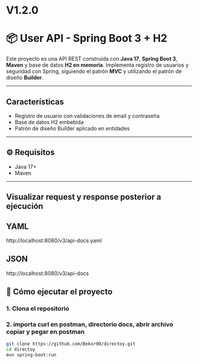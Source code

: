 # V1.2.0
# 📦 User API - Spring Boot 3  + H2

Este proyecto es una API REST construida con **Java 17**, **Spring Boot 3**, **Maven** y base de datos **H2 en memoria**. 
Implementa registro de usuarios y seguridad con Spring, siguiendo el patrón **MVC** y utilizando el patrón de diseño **Builder**.

---

## Características

- Registro de usuario con validaciones de email y contraseña
- Base de datos H2 embebida
- Patrón de diseño Builder aplicado en entidades

---

## ⚙ Requisitos

- Java 17+
- Maven

---

## Visualizar request y response posterior a ejecución 
## YAML
http://localhost:8080/v3/api-docs.yaml
## JSON
http://localhost:8080/v3/api-docs

## 🚀️ Cómo ejecutar el proyecto

### 1. Clona el repositorio
### 2. importa curl en postman, directorio docs, abrir archivo copiar y pegar en postman

```bash
git clone https://github.com/Bekor90/directoy.git
cd directoy
mvn spring-boot:run
